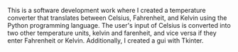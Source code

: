 This is a software development work where I created a temperature converter that translates between Celsius, Fahrenheit, and Kelvin using the Python programming language.
The user's input of Celsius is converted into two other temperature units, kelvin and farenheit, and vice versa if they enter Fahrenheit or Kelvin.
Additionally, I created a gui with Tkinter.
